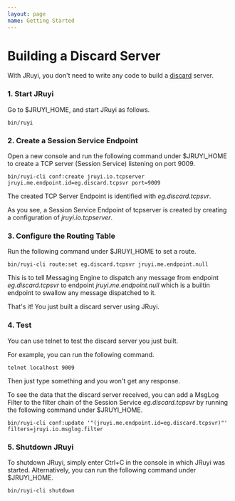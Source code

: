 ```yaml
---
layout: page
name: Getting Started
---
```


# Building a Discard Server

With JRuyi, you don't need to write any code to build a [discard](http://tools.ietf.org/html/rfc863 "Discard Protocol") server.

### 1. Start JRuyi

Go to $JRUYI_HOME, and start JRuyi as follows.

```
bin/ruyi
```

### 2. Create a Session Service Endpoint

Open a new console and run the following command under $JRUYI_HOME to create a TCP server (Session Service) listening on port 9009.

```
bin/ruyi-cli conf:create jruyi.io.tcpserver jruyi.me.endpoint.id=eg.discard.tcpsvr port=9009
```

The created TCP Server Endpoint is identified with *eg.discard.tcpsvr*.

As you see, a Session Service Endpoint of tcpserver is created by creating a configuration of *jruyi.io.tcpserver*.

### 3. Configure the Routing Table

Run the following command under $JRUYI_HOME to set a route.

```
bin/ruyi-cli route:set eg.discard.tcpsvr jruyi.me.endpoint.null
```

This is to tell Messaging Engine to dispatch any message from endpoint *eg.discard.tcpsvr* to endpoint *jruyi.me.endpoint.null* which is a builtin endpoint to swallow any message dispatched to it.

That's it! You just built a discard server using JRuyi.

### 4. Test

You can use telnet to test the discard server you just built.

For example, you can run the following command.

```
telnet localhost 9009
```

Then just type something and you won't get any response. 

To see the data that the discard server received, you can add a MsgLog Filter to the filter chain of the Session Service *eg.discard.tcpsvr* by running the following command under $JRUYI_HOME.

```
bin/ruyi-cli conf:update '"(jruyi.me.endpoint.id=eg.discard.tcpsvr)"' filters=jruyi.io.msglog.filter
```

### 5. Shutdown JRuyi

To shutdown JRuyi, simply enter Ctrl+C in the console in which JRuyi was started. Alternatively, you can run the following command under $JRUYI_HOME.  

```
bin/ruyi-cli shutdown
```

